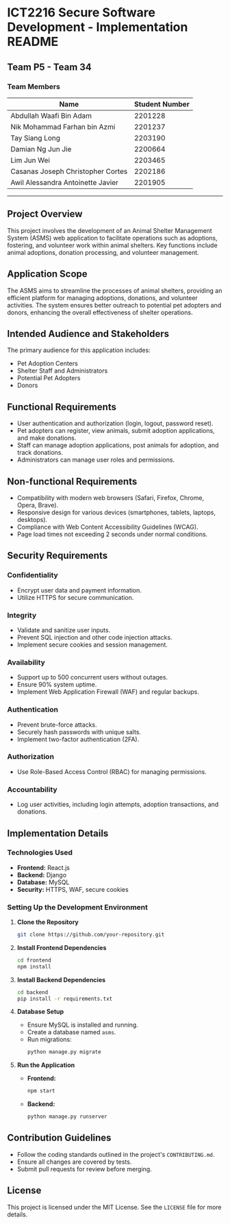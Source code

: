 # ICT2216 Secure Software Development - Implementation README

## Team P5 - Team 34

### Team Members

| Name                              | Student Number |
| --------------------------------- | -------------- |
| Abdullah Waafi Bin Adam           | 2201228        |
| Nik Mohammad Farhan bin Azmi      | 2201237        |
| Tay Siang Long                    | 2203190        |
| Damian Ng Jun Jie                 | 2200664        |
| Lim Jun Wei                       | 2203465        |
| Casanas Joseph Christopher Cortes | 2202186        |
| Awil Alessandra Antoinette Javier | 2201905        |

---

## Project Overview

This project involves the development of an Animal Shelter Management System (ASMS) web application to facilitate operations such as adoptions, fostering, and volunteer work within animal shelters. Key functions include animal adoptions, donation processing, and volunteer management.

## Application Scope

The ASMS aims to streamline the processes of animal shelters, providing an efficient platform for managing adoptions, donations, and volunteer activities. The system ensures better outreach to potential pet adopters and donors, enhancing the overall effectiveness of shelter operations.

## Intended Audience and Stakeholders

The primary audience for this application includes:

- Pet Adoption Centers
- Shelter Staff and Administrators
- Potential Pet Adopters
- Donors

## Functional Requirements

- User authentication and authorization (login, logout, password reset).
- Pet adopters can register, view animals, submit adoption applications, and make donations.
- Staff can manage adoption applications, post animals for adoption, and track donations.
- Administrators can manage user roles and permissions.

## Non-functional Requirements

- Compatibility with modern web browsers (Safari, Firefox, Chrome, Opera, Brave).
- Responsive design for various devices (smartphones, tablets, laptops, desktops).
- Compliance with Web Content Accessibility Guidelines (WCAG).
- Page load times not exceeding 2 seconds under normal conditions.

## Security Requirements

### Confidentiality

- Encrypt user data and payment information.
- Utilize HTTPS for secure communication.

### Integrity

- Validate and sanitize user inputs.
- Prevent SQL injection and other code injection attacks.
- Implement secure cookies and session management.

### Availability

- Support up to 500 concurrent users without outages.
- Ensure 90% system uptime.
- Implement Web Application Firewall (WAF) and regular backups.

### Authentication

- Prevent brute-force attacks.
- Securely hash passwords with unique salts.
- Implement two-factor authentication (2FA).

### Authorization

- Use Role-Based Access Control (RBAC) for managing permissions.

### Accountability

- Log user activities, including login attempts, adoption transactions, and donations.

## Implementation Details

### Technologies Used

- **Frontend:** React.js
- **Backend:** Django
- **Database:** MySQL
- **Security:** HTTPS, WAF, secure cookies

### Setting Up the Development Environment

1. **Clone the Repository**

   ```sh
   git clone https://github.com/your-repository.git
   ```

2. **Install Frontend Dependencies**

   ```sh
   cd frontend
   npm install
   ```

3. **Install Backend Dependencies**

   ```sh
   cd backend
   pip install -r requirements.txt
   ```

4. **Database Setup**

   - Ensure MySQL is installed and running.
   - Create a database named `asms`.
   - Run migrations:
     ```sh
     python manage.py migrate
     ```

5. **Run the Application**
   - **Frontend:**
     ```sh
     npm start
     ```
   - **Backend:**
     ```sh
     python manage.py runserver
     ```

## Contribution Guidelines

- Follow the coding standards outlined in the project's `CONTRIBUTING.md`.
- Ensure all changes are covered by tests.
- Submit pull requests for review before merging.

## License

This project is licensed under the MIT License. See the `LICENSE` file for more details.
